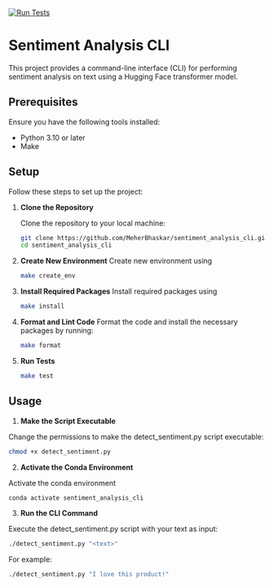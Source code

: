 [![Run Tests](https://github.com/MeherBhaskar/sentiment_analysis_cli/actions/workflows/main.yml/badge.svg)](https://github.com/MeherBhaskar/sentiment_analysis_cli/actions/workflows/main.yml)
# Sentiment Analysis CLI

This project provides a command-line interface (CLI) for performing sentiment analysis on text using a Hugging Face transformer model.

## Prerequisites

Ensure you have the following tools installed:

- Python 3.10 or later
- Make

## Setup

Follow these steps to set up the project:

1. **Clone the Repository**

   Clone the repository to your local machine:

   ```bash
   git clone https://github.com/MeherBhaskar/sentiment_analysis_cli.git
   cd sentiment_analysis_cli
   ```

2. **Create New Environment**
    Create new environment using

    ```bash
    make create_env
    ```

3. **Install Required Packages**
    Install required packages using 
    
    ```bash
    make install
    ```

4. **Format and Lint Code**
    Format the code and install the necessary packages by running:

    ```bash 
    make format
    ```

5. **Run Tests** 
    ```bash
    make test
    ```

## Usage

1. **Make the Script Executable**

Change the permissions to make the detect_sentiment.py script executable:

``` bash
chmod +x detect_sentiment.py
```

2. **Activate the Conda Environment**

Activate the conda environment

```bash
conda activate sentiment_analysis_cli
```

3. **Run the CLI Command**

Execute the detect_sentiment.py script with your text as input:

```bash
./detect_sentiment.py "<text>"
```

For example: 
```bash
./detect_sentiment.py "I love this product!"
```


